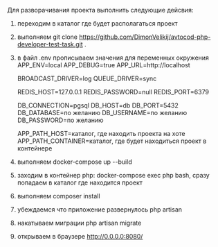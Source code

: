Для разворачивания проекта выполнить следующие дейсвия:

1) переходим в каталог где будет располагаться проект
2) выполняем git clone https://github.com/DimonVelikij/avtocod-php-developer-test-task.git .
3) в файл .env прописываем значения для переменных окружения
    APP_ENV=local
    APP_DEBUG=true
    APP_URL=http://localhost
    
    BROADCAST_DRIVER=log
    QUEUE_DRIVER=sync
    
    REDIS_HOST=127.0.0.1
    REDIS_PASSWORD=null
    REDIS_PORT=6379
    
    DB_CONNECTION=pgsql
    DB_HOST=db
    DB_PORT=5432
    DB_DATABASE=по желанию
    DB_USERNAME=по желанию
    DB_PASSWORD=по желанию
    
    APP_PATH_HOST=каталог, где находить проекта на хоте
    APP_PATH_CONTAINER=каталог, где будет находиться проект в контейнере
    
4) выполняем docker-compose up --build
5) заходим в контейнер php: docker-compose exec php bash, сразу попадаем в каталог где находится проект
6) выполняем composer install
7) убеждаемся что приложение развернулось php artisan
8) накатываем миграции php artisan migrate
9) открываем в браузере http://0.0.0.0:8080/
